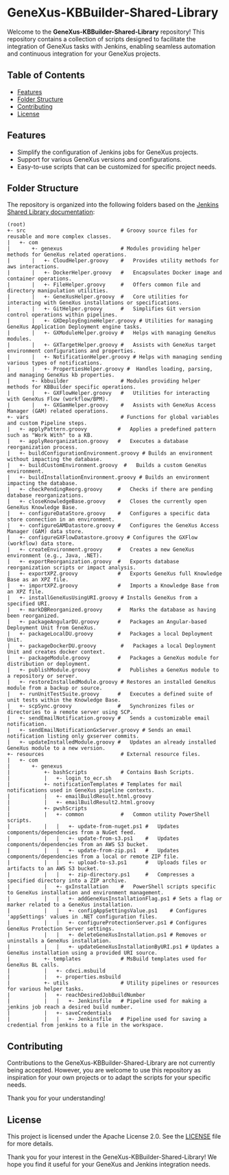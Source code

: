 # GeneXus-KBBuilder-Shared-Library

Welcome to the **GeneXus-KBBuilder-Shared-Library** repository! This repository contains a collection of scripts designed to facilitate the integration of GeneXus tasks with Jenkins, enabling seamless automation and continuous integration for your GeneXus projects.

## Table of Contents

- [Features](#features)
- [Folder Structure](#folder-structure)
- [Contributing](#contributing)
- [License](#license)

## Features

- Simplify the configuration of Jenkins jobs for GeneXus projects.
- Support for various GeneXus versions and configurations.
- Easy-to-use scripts that can be customized for specific project needs.

## Folder Structure

The repository is organized into the following folders based on the [Jenkins Shared Library documentation](https://www.jenkins.io/doc/book/pipeline/shared-libraries/#directory-structure):

```text
(root)
+- src                               # Groovy source files for reusable and more complex classes.
|   +- com
|       +- genexus                   # Modules providing helper methods for GeneXus related operations.
|       |   +- CloudHelper.groovy    #   Provides utility methods for aws interactions.
|       |   +- DockerHelper.groovy   #   Encapsulates Docker image and container operations.
|       |   +- FileHelper.groovy     #   Offers common file and directory manipulation utilities.
|       |   +- GeneXusHelper.groovy  #   Core utilities for interacting with GeneXus installations or specifications.
|       |   +- GitHelper.groovy      #   Simplifies Git version control operations within pipelines.
|       |   +- GXDeployEngineHelper.groovy # Utilities for managing GeneXus Application Deployment engine tasks.
|       |   +- GXModuleHelper.groovy #   Helps with managing GeneXus modules.
|       |   +- GXTargetHelper.groovy #   Assists with GeneXus target environment configurations and properties.
|       |   +- NotificationHelper.groovy # Helps with managing sending various types of notifications.
|       |   +- PropertiesHelper.groovy #  Handles loading, parsing, and managing GeneXus kb properties.
|       +- kbbuilder                 # Modules providing helper methods for KBBuilder specific operations.
|       |   +- GXFlowHelper.groovy   #   Utilities for interacting with GeneXus Flow (workflow/BPM).
|       |   +- GXGamHelper.groovy    #   Assists with GeneXus Access Manager (GAM) related operations.
+- vars                              # Functions for global variables and custom Pipeline steps.
|   +- applyPattern.groovy          #   Applies a predefined pattern such as "Work With" to a KB.
|   +- applyReorganization.groovy   #   Executes a database reorganization process.
|   +- buildConfigurationEnvironment.groovy # Builds an environment without impacting the database.
|   +- buildCustomEnvironment.groovy  #   Builds a custom GeneXus environment.
|   +- buildInstallationEnvironment.groovy # Builds an environment impacting the database.
|   +- checkPendingReorg.groovy     #   Checks if there are pending database reorganizations.
|   +- closeKnowledgeBase.groovy    #   Closes the currently open GeneXus Knowledge Base.
|   +- configureDataStore.groovy    #   Configures a specific data store connection in an environment.
|   +- configureGAMDatastore.groovy #   Configures the GeneXus Access Manager (GAM) data store.
|   +- configureGXFlowDatastore.groovy # Configures the GXFlow (workflow) data store.
|   +- createEnvironment.groovy     #   Creates a new GeneXus environment (e.g., Java, .NET).
|   +- exportReorganization.groovy  #   Exports database reorganization scripts or impact analysis.
|   +- exportXPZ.groovy             #   Exports GeneXus full Knowledge Base as an XPZ file.
|   +- importXPZ.groovy             #   Imports a Knowledge Base from an XPZ file.
|   +- installGeneXusUsingURI.groovy # Installs GeneXus from a specified URI.
|   +- markDBReorganized.groovy     #   Marks the database as having been reorganized.
|   +- packageAngularDU.groovy      #   Packages an Angular-based Deployment Unit from GeneXus.
|   +- packageLocalDU.groovy        #   Packages a local Deployment Unit.
|   +- packageDockerDU.groovy        #   Packages a local Deployment Unit and creates docker context.
|   +- packageModule.groovy         #   Packages a GeneXus module for distribution or deployment.
|   +- publishModule.groovy         #   Publishes a GeneXus module to a repository or server.
|   +- restoreInstalledModule.groovy # Restores an installed GeneXus module from a backup or source.
|   +- runUnitTestSuite.groovy      #   Executes a defined suite of unit tests within the Knowledge Base.
|   +- scpSync.groovy               #   Synchronizes files or directories to a remote server using SCP.
|   +- sendEmailNotification.groovy #   Sends a customizable email notification.
|   +- sendEmailNotificationGxServer.groovy # Sends an email notification listing only gxserver commits.
|   +- updateInstalledModule.groovy #   Updates an already installed GeneXus module to a new version.
+- resources                         # External resource files.
|   +- com
|       +- genexus
|           +- bashScripts           # Contains Bash Scripts.
|           |   +- login_to_ecr.sh
|           +- notificationTemplates # Templates for mail notifications used in GeneXus pipeline contexts.
|           |   +- emailBuildResult.html.groovy
|           |   +- emailBuildResult2.html.groovy
|           +- pwshScripts
|           |   +- common            #   Common utility PowerShell scripts.
|           |   |   +- update-from-nuget.ps1 #   Updates components/dependencies from a NuGet feed.
|           |   |   +- update-from-s3.ps1    #   Updates components/dependencies from an AWS S3 bucket.
|           |   |   +- update-from-zip.ps1   #   Updates components/dependencies from a local or remote ZIP file.
|           |   |   +- upload-to-s3.ps1      #   Uploads files or artifacts to an AWS S3 bucket.
|           |   |   +- zip-directory.ps1     #   Compresses a specified directory into a ZIP archive.
|           |   +- gxInstallation    #   PowerShell scripts specific to GeneXus installation and environment management.
|           |   |   +- addGeneXusInstallationFlag.ps1 # Sets a flag or marker related to a GeneXus installation.
|           |   |   +- configAppSettingsValue.ps1    # Configures 'appSettings' values in .NET configuration files.
|           |   |   +- configureProtectionServer.ps1 # Configures GeneXus Protection Server settings.
|           |   |   +- deleteGeneXusInstallation.ps1 # Removes or uninstalls a GeneXus installation.
|           |   |   +- updateGeneXusInstallationByURI.ps1 # Updates a GeneXus installation using a provided URI source.
|           +- templates             # MsBuild templates used for GeneXus BL calls.
|           |   +- cdxci.msbuild
|           |   +- properties.msbuild
|           +- utils                 # Utility pipelines or resources for various helper tasks.
|           |   +- reachDesiredJobBuildNumber
|           |   |   +- Jenkinsfile   # Pipeline used for making a jenkins job reach a desired build number.
|           |   +- saveCredentials   
|           |   |   +- Jenkinsfile   # Pipeline used for saving a credential from jenkins to a file in the workspace.
```

## Contributing

Contributions to the GeneXus-KBBuilder-Shared-Library are not currently being accepted. However, you are welcome to use this repository as inspiration for your own projects or to adapt the scripts for your specific needs.

Thank you for your understanding!

## License

This project is licensed under the Apache License 2.0. See the [LICENSE](LICENSE) file for more details.

Thank you for your interest in the GeneXus-KBBuilder-Shared-Library! We hope you find it useful for your GeneXus and Jenkins integration needs.
